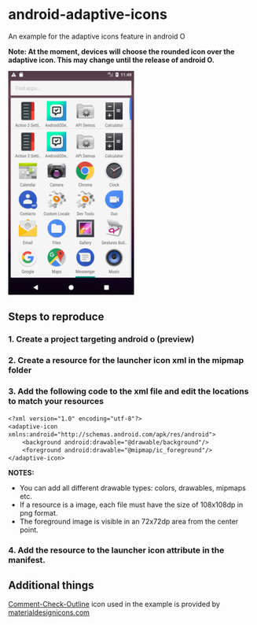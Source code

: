# android-adaptive-icons
An example for the adaptive icons feature in android O  

**Note: At the moment, devices will choose the rounded icon over the adaptive icon. This may change until the release of android O.**

<img src="/screenshots/screenshot1.png" width="256">

## Steps to reproduce

### 1. Create a project targeting android o (preview)
### 2. Create a resource for the launcher icon xml in the mipmap folder
### 3. Add the following code to the xml file and edit the locations to match your resources
```
<?xml version="1.0" encoding="utf-8"?>
<adaptive-icon xmlns:android="http://schemas.android.com/apk/res/android">
    <background android:drawable="@drawable/background"/>
    <foreground android:drawable="@mipmap/ic_foreground"/>
</adaptive-icon>
```
**NOTES:**  
* You can add all different drawable types: colors, drawables, mipmaps etc.  
* If a resource is a image, each file must have the size of 108x108dp in png format.  
* The foreground image is visible in an 72x72dp area from the center point.  
### 4. Add the resource to the launcher icon attribute in the manifest.


## Additional things
[Comment-Check-Outline](https://materialdesignicons.com/icon/comment-check-outline) icon used in the example is provided by [materialdesignicons.com](https://materialdesignicons.com/)
